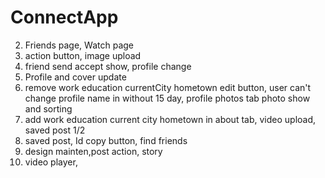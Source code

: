 # ConnectApp
2. Friends page, Watch page
3. action button, image upload
4. friend send accept show, profile change
5. Profile and cover update
6. remove work education currentCity hometown edit button, user can't change profile name in without 15 day, profile photos tab photo show and sorting
7. add work education current city hometown in about tab, video upload, saved post 1/2
8. saved post, Id copy button, find friends
9. design mainten,post action, story
10. video player, 
